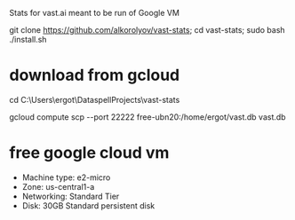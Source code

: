 Stats for vast.ai meant to be run of Google VM

git clone https://github.com/alkorolyov/vast-stats; cd vast-stats; sudo bash ./install.sh


[//]: # (curl -sSL https://raw.githubusercontent.com/alkorolyov/vast-stats/master/install -o install; sudo python3 install)

[//]: # (sudo -u vast curl -sSL https://raw.githubusercontent.com/alkorolyov/vast-stats/master/src/utils.py -o /var/lib/vast-stats/src/utils.py)

[//]: # (sudo -u vast curl -sSL https://raw.githubusercontent.com/alkorolyov/vast-stats/master/main.py -o /var/lib/vast-stats/main.py)

# download from gcloud

[//]: # (gcloud compute scp {vm_instance_name}:/var/lib/vast-stats/vast.db vast.db)

cd C:\Users\ergot\DataspellProjects\vast-stats

gcloud compute scp --port 22222 free-ubn20:/home/ergot/vast.db vast.db

# free google cloud vm
* Machine type: e2-micro
* Zone: us-central1-a
* Networking: Standard Tier
* Disk: 30GB Standard persistent disk